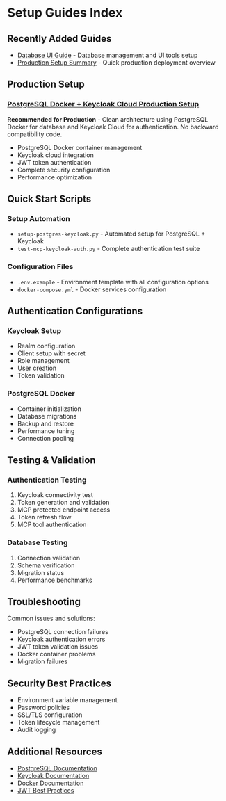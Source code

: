 # Setup Guides Index

## Recently Added Guides

- [Database UI Guide](./DATABASE_UI_GUIDE.md) - Database management and UI tools setup
- [Production Setup Summary](./PRODUCTION_SETUP_SUMMARY.md) - Quick production deployment overview

## Production Setup

### [PostgreSQL Docker + Keycloak Cloud Production Setup](./POSTGRESQL_KEYCLOAK_PRODUCTION.md)
**Recommended for Production** - Clean architecture using PostgreSQL Docker for database and Keycloak Cloud for authentication. No backward compatibility code.

- PostgreSQL Docker container management
- Keycloak cloud integration
- JWT token authentication
- Complete security configuration
- Performance optimization

## Quick Start Scripts

### Setup Automation
- `setup-postgres-keycloak.py` - Automated setup for PostgreSQL + Keycloak
- `test-mcp-keycloak-auth.py` - Complete authentication test suite

### Configuration Files
- `.env.example` - Environment template with all configuration options
- `docker-compose.yml` - Docker services configuration

## Authentication Configurations

### Keycloak Setup
- Realm configuration
- Client setup with secret
- Role management
- User creation
- Token validation

### PostgreSQL Docker
- Container initialization
- Database migrations
- Backup and restore
- Performance tuning
- Connection pooling

## Testing & Validation

### Authentication Testing
1. Keycloak connectivity test
2. Token generation and validation
3. MCP protected endpoint access
4. Token refresh flow
5. MCP tool authentication

### Database Testing
1. Connection validation
2. Schema verification
3. Migration status
4. Performance benchmarks

## Troubleshooting

Common issues and solutions:
- PostgreSQL connection failures
- Keycloak authentication errors
- JWT token validation issues
- Docker container problems
- Migration failures

## Security Best Practices

- Environment variable management
- Password policies
- SSL/TLS configuration
- Token lifecycle management
- Audit logging

## Additional Resources

- [PostgreSQL Documentation](https://www.postgresql.org/docs/)
- [Keycloak Documentation](https://www.keycloak.org/documentation)
- [Docker Documentation](https://docs.docker.com/)
- [JWT Best Practices](https://tools.ietf.org/html/rfc8725)